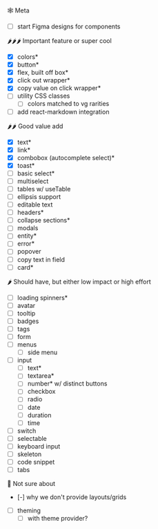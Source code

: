 🕸 Meta

- [ ] start Figma designs for components

🌶🌶🌶 Important feature or super cool

- [x] colors\*
- [x] button\*
- [x] flex, built off box\*
- [x] click out wrapper\*
- [x] copy value on click wrapper\*
- [ ] utility CSS classes
  - [ ] colors matched to vg rarities
- [ ] add react-markdown integration

🌶🌶 Good value add

- [x] text\*
- [x] link\*
- [x] combobox (autocomplete select)\*
- [x] toast\*
- [ ] basic select\*
- [ ] multiselect
- [ ] tables w/ useTable
- [ ] ellipsis support
- [ ] editable text
- [ ] headers\*
- [ ] collapse sections\*
- [ ] modals
- [ ] entity\*
- [ ] error\*
- [ ] popover
- [ ] copy text in field
- [ ] card\*

🌶 Should have, but either low impact or high effort

- [ ] loading spinners\*
- [ ] avatar
- [ ] tooltip
- [ ] badges
- [ ] tags
- [ ] form
- [ ] menus
  - [ ] side menu
- [ ] input
  - [ ] text\*
  - [ ] textarea\*
  - [ ] number\* w/ distinct buttons
  - [ ] checkbox
  - [ ] radio
  - [ ] date
  - [ ] duration
  - [ ] time
- [ ] switch
- [ ] selectable
- [ ] keyboard input
- [ ] skeleton
- [ ] code snippet
- [ ] tabs

🧊 Not sure about

- [-] why we don't provide layouts/grids
- [ ] theming
  - [ ] with theme provider?
